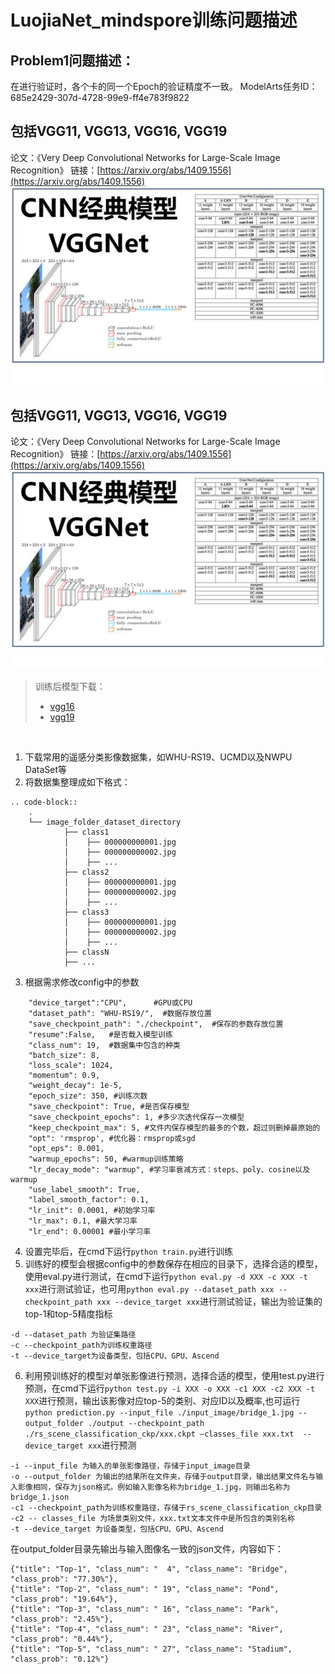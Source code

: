 # LuojiaNet_mindspore训练问题描述
## Problem1问题描述：
在进行验证时，各个卡的同一个Epoch的验证精度不一致。
ModelArts任务ID：685e2429-307d-4728-99e9-ff4e783f9822

## 包括VGG11, VGG13, VGG16, VGG19
论文：《Very Deep Convolutional Networks for Large-Scale Image Recognition》
链接：[https://arxiv.org/abs/1409.1556](https://arxiv.org/abs/1409.1556)
![VGG网络](image.png)
## 包括VGG11, VGG13, VGG16, VGG19
论文：《Very Deep Convolutional Networks for Large-Scale Image Recognition》
链接：[https://arxiv.org/abs/1409.1556](https://arxiv.org/abs/1409.1556)
![VGG网络](image.png)

> 训练后模型下载：
>- [vgg16](https://whu.obs.cn-central-221.ovaijisuan.com/trained_model/vgg16.ckpt)
>- [vgg19](https://whu.obs.cn-central-221.ovaijisuan.com/trained_model/vgg19.ckpt)

&emsp;
1. 下载常用的遥感分类影像数据集，如WHU-RS19、UCMD以及NWPU DataSet等
2. 将数据集整理成如下格式：
```
.. code-block::
    .
    └── image_folder_dataset_directory
            ├── class1
            │    ├── 000000000001.jpg
            │    ├── 000000000002.jpg
            │    ├── ...
            ├── class2
            │    ├── 000000000001.jpg
            │    ├── 000000000002.jpg
            │    ├── ...
            ├── class3
            │    ├── 000000000001.jpg
            │    ├── 000000000002.jpg
            │    ├── ...
            ├── classN
            ├── ...
```
3. 根据需求修改config中的参数
```
    "device_target":"CPU",      #GPU或CPU
    "dataset_path": "WHU-RS19/",  #数据存放位置
    "save_checkpoint_path": "./checkpoint",  #保存的参数存放位置
    "resume":False,   #是否载入模型训练
    "class_num": 19,  #数据集中包含的种类
    "batch_size": 8,
    "loss_scale": 1024,
    "momentum": 0.9,
    "weight_decay": 1e-5,
    "epoch_size": 350, #训练次数
    "save_checkpoint": True, #是否保存模型
    "save_checkpoint_epochs": 1, #多少次迭代保存一次模型
    "keep_checkpoint_max": 5, #文件内保存模型的最多的个数，超过则删掉最原始的
    "opt": 'rmsprop', #优化器：rmsprop或sgd
    "opt_eps": 0.001, 
    "warmup_epochs": 50, #warmup训练策略
    "lr_decay_mode": "warmup", #学习率衰减方式：steps、poly、cosine以及warmup
    "use_label_smooth": True, 
    "label_smooth_factor": 0.1,
    "lr_init": 0.0001, #初始学习率
    "lr_max": 0.1, #最大学习率
    "lr_end": 0.00001 #最小学习率
```
4. 设置完毕后，在cmd下运行``python train.py``进行训练
5. 训练好的模型会根据config中的参数保存在相应的目录下，选择合适的模型，使用eval.py进行测试，在cmd下运行``python eval.py -d XXX -c XXX -t xxx``进行测试验证，也可用``python eval.py --dataset_path xxx --checkpoint_path xxx --device_target xxx``进行测试验证，输出为验证集的top-1和top-5精度指标   
```
-d --dataset_path 为验证集路径
-c --checkpoint_path为训练权重路径
-t --device_target为设备类型，包括CPU、GPU、Ascend
```
6. 利用预训练好的模型对单张影像进行预测，选择合适的模型，使用test.py进行预测，在cmd下运行``python test.py -i XXX -o XXX -c1 XXX -c2 XXX -t XXX``进行预测，输出该影像对应top-5的类别、对应ID以及概率,也可运行``python prediction.py --input_file ./input_image/bridge_1.jpg --output_folder ./output --checkpoint_path ./rs_scene_classification_ckp/xxx.ckpt –classes_file xxx.txt  --device_target xxx``进行预测
```
-i --input_file 为输入的单张影像路径，存储于input_image目录
-o --output_folder 为输出的结果所在文件夹，存储于output目录，输出结果文件名与输入影像相同，保存为json格式。例如输入影像名称为bridge_1.jpg，则输出名称为bridge_1.json
-c1 --checkpoint_path为训练权重路径，存储于rs_scene_classification_ckp目录
-c2 -- classes_file 为场景类别文件，xxx.txt文本文件中是所包含的类别名称
-t --device_target 为设备类型，包括CPU、GPU、Ascend
```
在output_folder目录先输出与输入图像名一致的json文件，内容如下：
```
{"title": "Top-1", "class_num": "  4", "class_name": "Bridge", "class_prob": "77.30%"},
{"title": "Top-2", "class_num": " 19", "class_name": "Pond", "class_prob": "19.64%"},
{"title": "Top-3", "class_num": " 16", "class_name": "Park", "class_prob": "2.45%"},
{"title": "Top-4", "class_num": " 23", "class_name": "River", "class_prob": "0.44%"},
{"title": "Top-5", "class_num": " 27", "class_name": "Stadium", "class_prob": "0.12%"}
```
